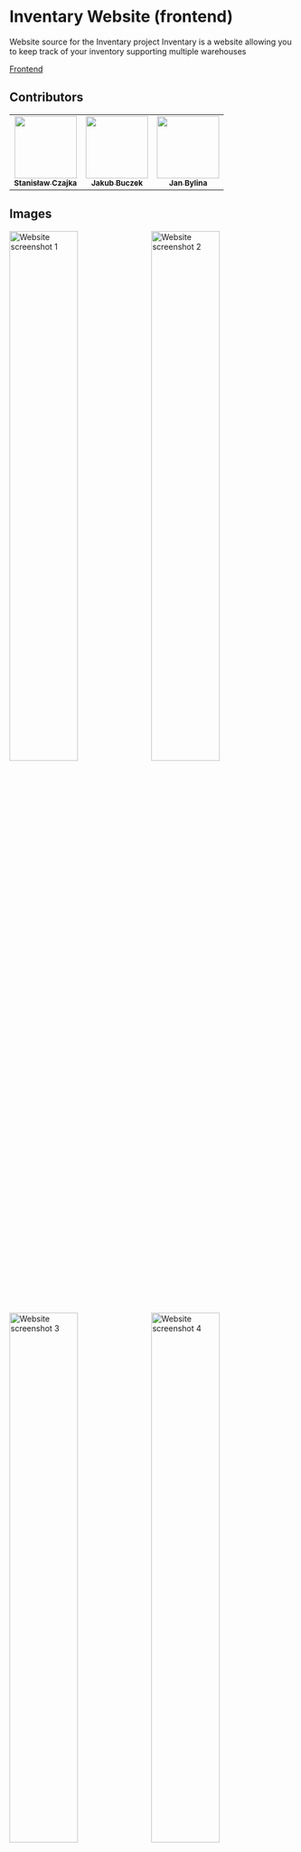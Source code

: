 # Inventary Website (frontend)

Website source for the Inventary project
Inventary is a website allowing you to keep track of your inventory supporting multiple warehouses

<a href="https://github.com/skni-umcs/inventary-front">Frontend</a>

## Contributors

<table>
  <tr>
    <td align="center"><a href="https://github.com/Staszyslaw"><img src="https://avatars.githubusercontent.com/u/40602953?v=4" width="110px;" alt=""/><br /><sub><b>Stanisław Czajka</b></sub></a></td>
    <td align="center"><a href="https://github.com/Buczkek"><img src="https://avatars.githubusercontent.com/u/42646328?v=4" width="110px;" alt=""/><br /><sub><b>Jakub Buczek</b></sub></a></td>
    <td align="center"><a href="https://github.com/jasieqb"><img src="https://avatars.githubusercontent.com/u/37178939?v=4" width="110px;" alt=""/><br /><sub><b>Jan Bylina</b></sub></a></td>
  </tr>
</table>

## Images

<img src="https://github.com/skni-umcs/inventary-front/assets/42646328/c4c60c93-6720-4aa1-91be-fc3be9bad8c3" width="49%;" alt="Website screenshot 1"/>
<img src="https://github.com/skni-umcs/inventary-front/assets/42646328/d02215b2-8642-4f3e-ba9d-b43fa6f88d75" width="49%;" alt="Website screenshot 2"/>
<img src="https://github.com/skni-umcs/inventary-front/assets/42646328/4b30d80a-c4f8-4441-83d8-69027030a815" width="49%;" alt="Website screenshot 3"/>
<img src="https://github.com/skni-umcs/inventary-front/assets/42646328/2fee6bca-2806-4409-8924-efb2664d8ea2" width="49%;" alt="Website screenshot 4"/>


## Requirements

docker \
docker-compose

## Development
To start the development server, run the following command:
```bash
docker compose up -d
```

This will start the development server on port 8555 and database on port 3306.


